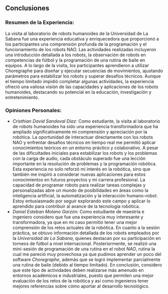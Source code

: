 ## Conclusiones

### Resumen de la Experiencia:
La visita al laboratorio de robots humanoides de la Universidad de La Sabana fue una experiencia educativa y enriquecedora que proporcionó a los participantes una comprensión profunda de la programación y el funcionamiento de los robots NAO. Las actividades realizadas incluyeron una introducción detallada a los robots, la observación de robots en competencias de fútbol y la programación de una rutina de baile en equipos. A lo largo de la visita, los participantes aprendieron a utilizar Choregraphe para diseñar y ejecutar secuencias de movimientos, ajustando parámetros para estabilizar los robots y superar desafíos técnicos. Aunque el tiempo limitado impidió completar algunas actividades, la experiencia ofreció una valiosa visión de las capacidades y aplicaciones de los robots humanoides, destacando su potencial en la educación, investigación y entretenimiento.

### Opiniones Personales:

- *Cristhian David Sandoval Diaz:* Como estudiante, la visita al laboratorio de robots humanoides ha sido una experiencia transformadora que ha ampliado significativamente mi comprensión y apreciación por la robótica. La oportunidad de interactuar directamente con los robots NAO y enfrentar desafíos técnicos en tiempo real me permitió aplicar conocimientos teóricos en un entorno práctico y colaborativo. A pesar de las dificultades iniciales para estabilizar los robots y los problemas con la carga de audio, cada obstáculo superado fue una lección importante en la resolución de problemas y la programación robótica. Esta experiencia no solo reforzó mi interés en la robótica, sino que también me inspiró a considerar nuevas aplicaciones para estos conocimientos en futuros proyectos y mi carrera profesional. La capacidad de programar robots para realizar tareas complejas y personalizadas abre un mundo de posibilidades en áreas como la inteligencia artificial, la automatización y la interacción humano-robot. Estoy entusiasmado por seguir explorando este campo y aplicar lo aprendido para contribuir al avance de la tecnología robótica.
- *Daniel Esteban Molano Garzón:* Como estudiante de maestría e ingeniero considero que fue una experiencia muy interesante y transformadora, ya que en mi caso permitió tener una mejor comprensión de los retos actuales de la robótica. En cuanto a la sesión práctica, se obtuvo información detallada de los robots empleados por la *Universidad de La Sabana*, quienes destacan por su participación en torneos de fútbol a nivel internacional. Posteriormente, se realizó una mini-sesión de programación de una rutina en el robot *NAO*, rutina la cual me pareció muy provechosa ya que pudimos aprender un poco del software *Choregraphe*, además que se logró implementar parcialmente una rutina de baile (debido al tiempo limitado). En conclusión, considero que este tipo de actividades deben realizarse más amenudo en entornos académicos e industriales, puesto que permiten una mejor evaluación de los retos de la robótica y así como ingenieros tener mejores referencias sobre cómo aportar al desarrollo tecnológico.
